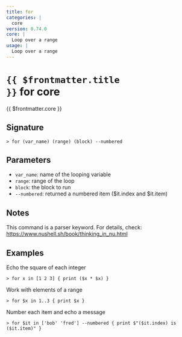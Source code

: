 ```yaml
---
title: for
categories: |
  core
version: 0.74.0
core: |
  Loop over a range
usage: |
  Loop over a range
---
```


# <code>{{ $frontmatter.title }}</code> for core

<div class='command-title'>{{ $frontmatter.core }}</div>

## Signature

```> for (var_name) (range) (block) --numbered```

## Parameters

 -  `var_name`: name of the looping variable
 -  `range`: range of the loop
 -  `block`: the block to run
 -  `--numbered`: returned a numbered item ($it.index and $it.item)

## Notes
This command is a parser keyword. For details, check:
  https://www.nushell.sh/book/thinking_in_nu.html
## Examples

Echo the square of each integer
```shell
> for x in [1 2 3] { print ($x * $x) }
```

Work with elements of a range
```shell
> for $x in 1..3 { print $x }
```

Number each item and echo a message
```shell
> for $it in ['bob' 'fred'] --numbered { print $"($it.index) is ($it.item)" }
```
